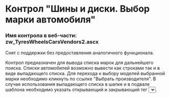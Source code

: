 ﻿---
description: 2.4.9.2
---
# Контрол "Шины и диски. Выбор марки автомобиля"
### Имя контрола в веб-части: zw_TyresWheelsCarsVendors2.ascx
Снят с поддержки без предоставления аналогичного функционала.

Контрол предназначен для вывода списка марок для дальнейшего поиска.
Списки автомобилей возможно вывести как строками так и в виде выпадающего списка.
Для перехода к выбору моделей  выбранной марки необходимо кликнуть по ссылке "Выбрать производителя".
В случае использования выпадающего списка в шапке и в подвале шаблона необходимо указать открывающий и закрывающий тег <select></select>.
